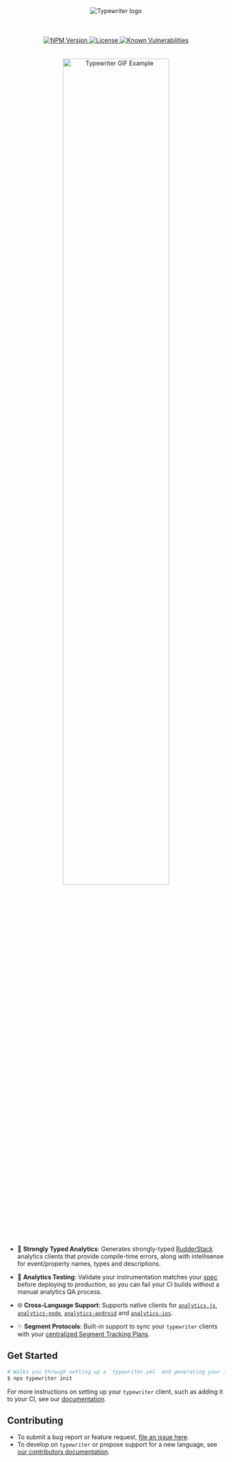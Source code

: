 <p align="center">
	<br>
	<br>
  <img src=".github/assets/typewriter-logo.svg?sanitize=true" alt="Typewriter logo" />
  <br>
  <br>
  <br>
  <br>

  
  <a href="http://www.npmjs.com/package/rudder-typewriter">
    <img src="https://img.shields.io/npm/v/typewriter.svg" alt="NPM Version">
  </a>
  <a href="./.github/LICENSE.md">
    <img src="https://img.shields.io/npm/l/typewriter.svg" alt="License">
  </a>
  <a href="https://snyk.io/test/github/segmentio/typewriter?targetFile=package.json">
    <img src="https://snyk.io/test/github/segmentio/typewriter/badge.svg?targetFile=package.json" alt="Known Vulnerabilities" data-canonical-src="https://snyk.io/test/github/segmentio/typewriter?targetFile=package.json">
  </a>
  <br>
  <br>
  <br>

  <img src=".github/assets/readme-example.gif" alt="Typewriter GIF Example" width="70%"/>
</p>

- 💪 **Strongly Typed Analytics**: Generates strongly-typed [RudderStack](http://rudderstack.com) analytics clients that provide compile-time errors, along with intellisense for event/property names, types and descriptions.

- 👮 **Analytics Testing**: Validate your instrumentation matches your [spec](https://docs.rudderstack.com/tracking-plan/) before deploying to production, so you can fail your CI builds without a manual analytics QA process.

- 🌐 **Cross-Language Support**: Supports native clients for [`analytics.js`](https://segment.com/docs/protocols/typewriter/#browser-quickstart), [`analytics-node`](https://segment.com/docs/protocols/typewriter/#node-js-quickstart), [`analytics-android`](https://segment.com/docs/protocols/typewriter/#android-quickstart) and [`analytics-ios`](https://segment.com/docs/protocols/typewriter/#ios-quickstart).

- ✨ **Segment Protocols**: Built-in support to sync your `typewriter` clients with your [centralized Segment Tracking Plans](https://segment.com/docs/protocols/tracking-plan/).

## Get Started

```sh
# Walks you through setting up a `typewriter.yml` and generating your first client.
$ npx typewriter init
```

For more instructions on setting up your `typewriter` client, such as adding it to your CI, see our [documentation](https://segment.com/docs/protocols/typewriter).

## Contributing

- To submit a bug report or feature request, [file an issue here](issues).
- To develop on `typewriter` or propose support for a new language, see [our contributors documentation](./.github/CONTRIBUTING.md).

